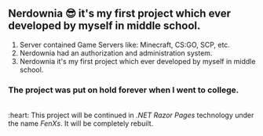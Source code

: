 ## Nerdownia :sunglasses: it's my first project which ever developed by myself in middle school.

1. Server contained Game Servers like: Minecraft, CS:GO, SCP, etc. <br/>
2. Nerdownia had an authorization and administration system. <br/>
3. Nerdownia it's my first project which ever developed by myself in middle school. <br/>

### The project was put on hold forever when I went to college.

<br/>
:heart: This project will be continued in <i>.NET Razor Pages</i> technology under the name <i>FenXs</i>. It will be completely rebuilt.
